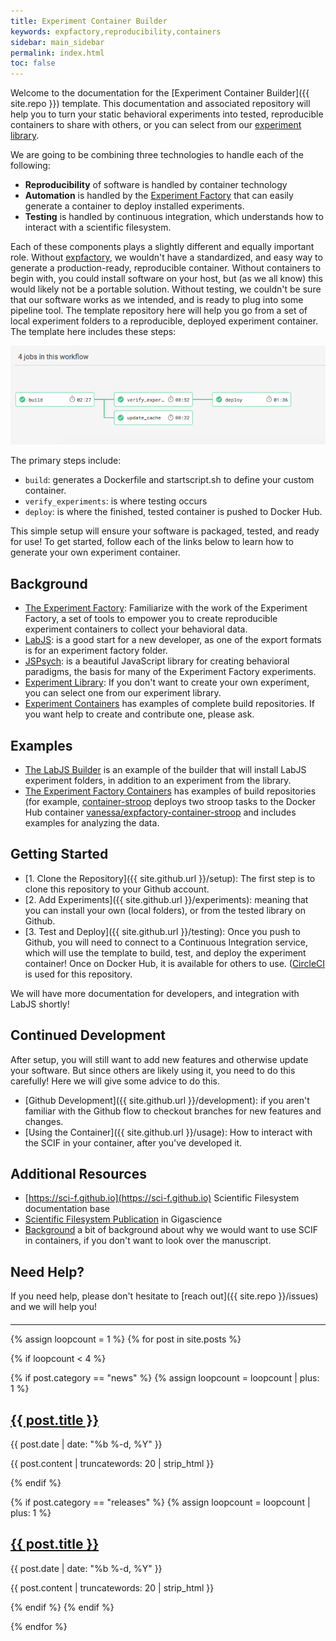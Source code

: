 ```yaml
---
title: Experiment Container Builder
keywords: expfactory,reproducibility,containers
sidebar: main_sidebar
permalink: index.html
toc: false
---
```


Welcome to the documentation for the [Experiment Container Builder]({{ site.repo }}) template. This documentation
and associated repository will help you to turn your static behavioral experiments into tested, reproducible containers to share with others, or you can select from our [experiment library](https://expfactory.github.io/experiments).

We are going to be combining three technologies to handle each of the following:

 - **Reproducibility** of software is handled by container technology
 - **Automation** is handled by the [Experiment Factory](https://expfactory.github.io) that can easily generate a container to deploy installed experiments.
 - **Testing** is handled by continuous integration, which understands how to interact with a scientific filesystem.

Each of these components plays a slightly different and equally important role. Without [expfactory](https://expfactory.github.io), we wouldn't have a standardized, and easy way to generate a production-ready, reproducible container. Without containers to begin with, you could install software on your host, but (as we all know) this would likely not be a portable solution. Without testing, we couldn't be sure that our software works as we intended, and is ready to plug into some pipeline tool. The template repository here will help you go from a set of local experiment folders to a reproducible, deployed experiment container. The template here includes these steps:

![assets/img/circle.png](assets/img/circle.png)

The primary steps include:

 - `build`: generates a Dockerfile and startscript.sh to define your custom container.
 - `verify_experiments`: is where testing occurs
 - `deploy`: is where the finished, tested container is pushed to Docker Hub.

This simple setup will ensure your software is packaged, tested, and ready for use! To get started, follow each of the links below to learn how to generate your own experiment container.

## Background
 
 - [The Experiment Factory](https://expfactory.github.io/): Familiarize with the work of the Experiment Factory, a set of tools to empower you to create reproducible experiment containers to collect your behavioral data.
 - [LabJS](https://github.com/FelixHenninger/lab.js): is a good start for a new developer, as one of the export formats is for an experiment factory folder.
 - [JSPsych](https://www.jspsych.org/): is a beautiful JavaScript library for creating behavioral paradigms, the basis for many of the Experiment Factory experiments.
 - [Experiment Library](https://expfactory.github.io/experiments): If you don't want to create your own experiment, you can select one from our experiment library.
 - [Experiment Containers](https://www.github.com/expfactory-containers) has examples of complete build repositories. If you want help to create and contribute one, please ask.


## Examples

 - [The LabJS Builder](https://expfactory.github.io/expfactory/integration-labjs) is an example of the builder that will install LabJS experiment folders, in addition to an experiment from the library.
 - [The Experiment Factory Containers](https://www.github.com/expfactory-containers) has examples of build repositories (for example, [container-stroop](https://github.com/expfactory-containers/container-stroop) deploys two stroop tasks to the Docker Hub container [vanessa/expfactory-container-stroop](https://hub.docker.com/r/vanessa/expfactory-container-stroop/tags/) and includes examples for analyzing the data.


## Getting Started

 - [1. Clone the Repository]({{ site.github.url }}/setup): The first step is to clone this repository to your Github account.
 - [2. Add Experiments]({{ site.github.url }}/experiments): meaning that you can install your own (local folders), or from the tested library on Github.
 - [3. Test and Deploy]({{ site.github.url }}/testing): Once you push to Github, you will need to connect to a Continuous Integration service, which will use the template to build, test, and deploy the experiment container! Once on Docker Hub, it is available for others to use. ([CircleCI](https://circleci.com/gh/expfactory/builder/) is used for this repository.


We will have more documentation for developers, and integration with LabJS shortly!

## Continued Development
After setup, you will still want to add new features and otherwise update your software. But since others are likely using it, you need to do this carefully! Here we will give some advice to do this.

 - [Github Development]({{ site.github.url }}/development): if you aren't familiar with the Github flow to checkout branches for new features and changes.
 - [Using the Container]({{ site.github.url }}/usage): How to interact with the SCIF in your container, after you've developed it.

## Additional Resources
 - [https://sci-f.github.io](https://sci-f.github.io) Scientific Filesystem documentation base
 - [Scientific Filesystem Publication](https://academic.oup.com/gigascience/article/7/5/giy023/4931737) in Gigascience
 - [Background](background.md) a bit of background about why we would want to use SCIF in containers, if you don't want to look over the manuscript.

## Need Help?

If you need help, please don't hesitate to [reach out]({{ site.repo }}/issues) and we will help you!

<hr style="margin-top:20px">

<div class="row">
  {% assign loopcount = 1 %}
  {% for post in site.posts %}

   {% if loopcount < 4 %}

   <!-- Parse news-->
   {% if post.category == "news" %}
   {% assign loopcount = loopcount | plus: 1 %}
   <div class="col-md-4">
      <h2><a class="post-link" href="{{ post.url | remove: "/" }}">{{ post.title }}</a></h2>
      <span class="post-meta">{{ post.date | date: "%b %-d, %Y" }}</span>
      <p>{{ post.content | truncatewords: 20 | strip_html }}</p>  
   </div>
   {% endif %}

   {% if post.category == "releases" %}
   {% assign loopcount = loopcount | plus: 1 %}
   <div class="col-md-4">
      <h2><a class="post-link" href="{{ post.url | remove: "/" }}">{{ post.title }}</a></h2>
      <span class="post-meta">{{ post.date | date: "%b %-d, %Y" }}</span>
      <p>{{ post.content | truncatewords: 20 | strip_html }}</p>  
   </div>
   {% endif %}
   {% endif %}

  {% endfor %}
</div>
